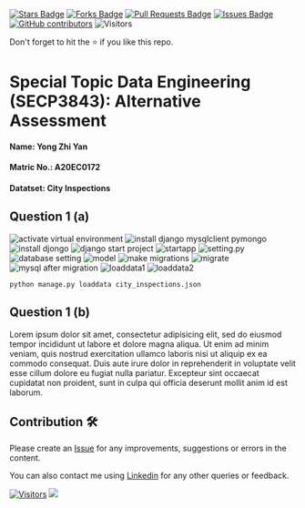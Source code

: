 <a href="https://github.com/drshahizan/SECP3843/stargazers"><img src="https://img.shields.io/github/stars/drshahizan/SECP3843" alt="Stars Badge"/></a>
<a href="https://github.com/drshahizan/SECP3843/network/members"><img src="https://img.shields.io/github/forks/drshahizan/SECP3843" alt="Forks Badge"/></a>
<a href="https://github.com/drshahizan/SECP3843/pulls"><img src="https://img.shields.io/github/issues-pr/drshahizan/SECP3843" alt="Pull Requests Badge"/></a>
<a href="https://github.com/drshahizan/SECP3843/issues"><img src="https://img.shields.io/github/issues/drshahizan/SECP3843" alt="Issues Badge"/></a>
<a href="https://github.com/drshahizan/SECP3843/graphs/contributors"><img alt="GitHub contributors" src="https://img.shields.io/github/contributors/drshahizan/SECP3843?color=2b9348"></a>
![Visitors](https://api.visitorbadge.io/api/visitors?path=https%3A%2F%2Fgithub.com%2Fdrshahizan%2FSECP3843&labelColor=%23d9e3f0&countColor=%23697689&style=flat)


Don't forget to hit the :star: if you like this repo.

# Special Topic Data Engineering (SECP3843): Alternative Assessment

#### Name: Yong Zhi Yan
#### Matric No.: A20EC0172
#### Datatset: City Inspections	

## Question 1 (a)

<img src="https://github.com/drshahizan/SECP3843/blob/main/submission/yongzy328/question%201/files/images/Screenshot%202023-06-27%20153108.png" alt="activate virtual environment">

<img src="https://github.com/drshahizan/SECP3843/blob/main/submission/yongzy328/question%201/files/images/Screenshot%202023-06-27%20153218.png" alt="install django mysqlclient pymongo">

<img src="https://github.com/drshahizan/SECP3843/blob/main/submission/yongzy328/question%201/files/images/Screenshot%202023-06-27%20153237.png" alt="install djongo">

<img src="https://github.com/drshahizan/SECP3843/blob/main/submission/yongzy328/question%201/files/images/Screenshot%202023-06-27%20153149.png" alt="django start project">

<img src="https://github.com/drshahizan/SECP3843/blob/main/submission/yongzy328/question%201/files/images/Screenshot%202023-06-27%20153205.png" alt="startapp">

<img src="https://github.com/drshahizan/SECP3843/blob/main/submission/yongzy328/question%201/files/images/Screenshot%202023-06-27%20164105.png" alt="setting.py">

<img src="https://github.com/drshahizan/SECP3843/blob/main/submission/yongzy328/question%201/files/images/Screenshot%202023-06-28%20015242.png" alt="database setting">

<img src="https://github.com/drshahizan/SECP3843/blob/main/submission/yongzy328/question%201/files/images/Screenshot%202023-06-28%20015505.png" alt="model">

<img src="https://github.com/drshahizan/SECP3843/blob/main/submission/yongzy328/question%201/files/images/Screenshot%202023-06-28%20015411.png" alt="make migrations">

<img src="https://github.com/drshahizan/SECP3843/blob/main/submission/yongzy328/question%201/files/images/Screenshot%202023-06-28%20015441.png" alt="migrate">

<img src="https://github.com/drshahizan/SECP3843/blob/main/submission/yongzy328/question%201/files/images/Screenshot%202023-06-28%20015852.png" alt="mysql after migration">

<img src="https://github.com/drshahizan/SECP3843/blob/main/submission/yongzy328/question%201/files/images/Screenshot%202023-06-28%20042111.png" alt="loaddata1">

<img src="https://github.com/drshahizan/SECP3843/blob/main/submission/yongzy328/question%201/files/images/Screenshot%202023-06-28%20042118.png" alt="loaddata2">











<code>python manage.py loaddata city_inspections.json</code>

## Question 1 (b)
Lorem ipsum dolor sit amet, consectetur adipisicing elit, sed do eiusmod tempor incididunt ut labore et dolore magna aliqua. Ut enim ad minim veniam, quis nostrud exercitation ullamco laboris nisi ut aliquip ex ea commodo consequat. Duis aute irure dolor in reprehenderit in voluptate velit esse cillum dolore eu fugiat nulla pariatur. Excepteur sint occaecat cupidatat non proident, sunt in culpa qui officia deserunt mollit anim id est laborum.





## Contribution 🛠️
Please create an [Issue](https://github.com/drshahizan/special-topic-data-engineering/issues) for any improvements, suggestions or errors in the content.

You can also contact me using [Linkedin](https://www.linkedin.com/in/drshahizan/) for any other queries or feedback.

[![Visitors](https://api.visitorbadge.io/api/visitors?path=https%3A%2F%2Fgithub.com%2Fdrshahizan&labelColor=%23697689&countColor=%23555555&style=plastic)](https://visitorbadge.io/status?path=https%3A%2F%2Fgithub.com%2Fdrshahizan)
![](https://hit.yhype.me/github/profile?user_id=81284918)



